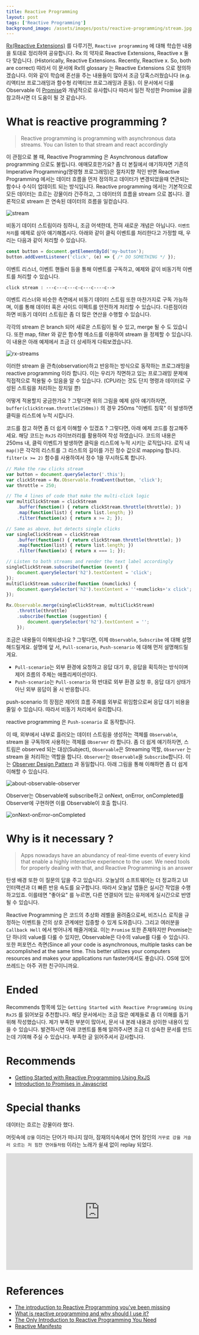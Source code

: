 ```yaml
---
title: Reactive Programming
layout: post
tags: ['Reactive Programming']
background_image: /assets/images/posts/reactive-programming/stream.jpg
---
```


[Rx(Reactive Extensions)](https://archive.codeplex.com/?p=rx) 를 다루기전, `Reactive programming` 에 대해 학습한 내용을 토대로 정리하여 공유합니다.
Rx 의 약자로 Reactive Extensions, Reactive x 둘 다 맞습니다. (Historically, Reactive Extensions. Recently, Reactive x. So, both are correct)
따라서 이 문서에 Rx의 glossary 는 Reactive Extensions 으로 정의하겠습니다.
이와 같이 학습에 혼선을 주는 내용들이 많아서 조금 당혹스러웠습니다 (e.g. 리액티브 프로그래밍과 함수형 리액티브 프로그래밍과 혼동).
이 문서에서 다룰 Observable 이 [Promise](https://blog.hax0r.info/2017-09-19/Introduction-to-promises-in-javascript/)와 개념적으로 유사합니다 따라서 일전 작성한 Promise 글을 참고하시면 더 도움이 될 것 같습니다.

# What is reactive programming ?

> Reactive programming is programming with asynchronous data streams. You can listen to that stream and react accordingly

이 관점으로 볼 때, Reactive Programming 은 Asynchronous dataflow programming 으로도 불립니다.
애매모호한가요?
좀 더 본질에서 얘기하자면 기존의 Imperative Programming(명령형 프로그래밍)은 절차지향 적인 반면 Reactive Programming 에서는 데이터 흐름을 먼저 정의하고 데이터가 변경되었을때 연관되는 함수나 수식이 업데이트 되는 방식입니다.
Reactive programming 에서는 기본적으로 모든 데이터는 흐르는 강물이라 간주하고, 그 데이터의 흐름을 stream 으로 봅니다.
결론적으로 stream 은 연속된 데이터의 흐름을 일컫습니다.

![stream](/assets/images/posts/reactive-programming/stream.jpg)

비동기 데이터 스트림이라 칭하니, 조금 어색한데, 전혀 새로운 개념은 아닙니다.
`이벤트 처리`를 예제로 삼아 얘기해봅시다.
아래와 같이 클릭 이벤트를 처리한다고 가정할 때, 우리는 다음과 같이 처리할 수 있습니다.

```javascript
const button = document.getElementById('my-button');
button.addEventListener('click', (e) => { /* DO SOMETHING */ });
```

이벤트 리스너, 이벤트 핸들러 등을 통해 이벤트를 구독하고, 예제와 같이 비동기적 이벤트를 처리할 수 있습니다.

```
click stream : ---c---c---c-c---c----c-->
```

이벤트 리스너와 비슷한 측면에서 비동기 데이터 스트림 또한 마찬가지로 구독 가능하며, 이를 통해 데이터 혹은 사이드 이펙트를 안전하게 처리할 수 있습니다.
다른점이라 하면 비동기 데이터 스트림은 좀 더 많은 연산을 수행할 수 있습니다.

각각의 stream 은 branch 되어 새로운 스트림이 될 수 있고, merge 될 수 도 있습니다.
또한 map, filter 와 같은 함수형 메소드를 이용하여 stream 을 정제할 수 있습니다. 이 내용은 아래 예제에서 조금 더 상세하게 다뤄보겠습니다.


![rx-streams](/assets/images/posts/reactive-programming/rx-streams.png)


이러한 stream 을 관측(observation)하고 반응하는 방식으로 동작하는 프로그래밍을 reactive programming 이라 합니다.
이는 우리가 직면하고 있는 프로그래밍 문제에 직접적으로 적용될 수 있음을 알 수 있습니다. (CPU라는 것도 단지 명령과 데이터로 구성된 스트림을 처리하는 장치일 뿐)

어떻게 적용할지 궁금한가요 ?
그렇다면 위의 그림을 예제 삼아 얘기하자면, `buffer(clickStream.throttle(250ms))` 의 경우 250ms "이벤트 침묵" 이 발생하면 클릭을 리스트에 누적 시킵니다.

코드를 참고 하면 좀 더 쉽게 이해할 수 있겠죠 ?
그렇다면, 아래 예제 코드를 참고해주세요.
해당 코드는 `RxJS` 라이브러리를 활용하여 작성 하였습니다. 코드의 내용은 250ms 내, 클릭 이벤트가 발생하면 클릭을 리스트에 누적 시키는 로직입니다.
로직 내 `map()`은 각각의 리스트를 그 리스트의 길이를 가진 정수 값으로 mapping 합니다. `filter(x >= 2)` 함수를 사용하여서 정수 1을 무시하도록 합니다.

```javascript
// Make the raw clicks stream
var button = document.querySelector('.this');
var clickStream = Rx.Observable.fromEvent(button, 'click');
var throttle = 250;

// The 4 lines of code that make the multi-click logic
var multiClickStream = clickStream
    .buffer(function() { return clickStream.throttle(throttle); })
    .map(function(list) { return list.length; })
    .filter(function(x) { return x >= 2; });

// Same as above, but detects single clicks
var singleClickStream = clickStream
    .buffer(function() { return clickStream.throttle(throttle); })
    .map(function(list) { return list.length; })
    .filter(function(x) { return x === 1; });

// Listen to both streams and render the text label accordingly
singleClickStream.subscribe(function (event) {
    document.querySelector('h2').textContent = 'click';
});
multiClickStream.subscribe(function (numclicks) {
    document.querySelector('h2').textContent = ''+numclicks+'x click';
});

Rx.Observable.merge(singleClickStream, multiClickStream)
    .throttle(throttle)
    .subscribe(function (suggestion) {
        document.querySelector('h2').textContent = '';
    });
```

조금은 내용들이 이해되셨나요 ?
그렇다면, 이제 `Observable`, `Subscribe` 에 대해 설명해드릴게요.
설명에 앞 서, `Pull-scenario`, `Push-scenario` 에 대해 먼저 설명해드릴게요.

- `Pull-scenario`는 외부 환경에 요청하고 응답 대기 후, 응답을 획득하는 방식이며 제어 흐름의 주체는 애플리케이션이다.
- `Push-scenario`는 `Pull-scenario` 와 반대로 외부 환경 요청 후, 응답 대기 상태가 아닌 외부 응답이 올 시 반응합니다.

push-scenario 의 장점은 제어의 흐름 주체를 외부로 위임함으로써 응답 대기 비용을 줄일 수 있습니다. 따라서 비동기 처리에서 유리합니다.

reactive programming 은 `Push-scenario` 로 동작합니다.

이 때, 외부에서 내부로 흘러오는 데이터 스트림을 생성하는 객체를 `Observable`, stream 을 구독하여 사용하는 객체를 `Observer` 라 합니다.
좀 더 쉽게 얘기하자면, 스트림은 observed 되는 대상(Subject), `Observable`은 Streaming 역할, `Observer` 는 stream 을 처리하는 역할을 합니다.
`Observer`는 `Observable`을 `Subscribe`합니다.
이는 [Observer Design Pattern](https://en.wikipedia.org/wiki/Observer_pattern) 과 동일합니다.
아래 그림을 통해 이해하면 좀 더 쉽게 이해할 수 있습니다.


![about-observable-observer](/assets/images/posts/reactive-programming/about-observable-observer.jpg)


Observer는 Observable에 subscribe하고 onNext, onError, onCompleted를 Observer에 구현하면 이를 Observable이 호출 합니다.


![onNext-onError-onCompleted](/assets/images/posts/reactive-programming/ob-ob.png)


# Why is it necessary ?

> Apps nowadays have an abundancy of real-time events of every kind that enable a highly interactive experience to the user. We need tools for properly dealing with that, and Reactive Programming is an answer

탄생 배경 또한 이 질문의 답을 주고 있습니다.
오늘날의 소프트웨어는 더 정교하고 UI 인터랙션과 더 빠른 반응 속도를 요구합니다.
따라서 오늘날 앱들은 실시간 작업을 수행하고있죠. 이를테면 "좋아요" 를 누르면, 다른 연결되어 있는 유저에게 실시간으로 반영될 수 있습니다.

Reactive Programming 은 코드의 추상화 레벨을 올려줌으로써, 비즈니스 로직을 규정하는 이벤트들 간의 상호 관계에만 집중할 수 있게 도와줍니다.
그리고 여러분을 `Callback Hell` 에서 벗어나게 해줄거에요.
이는 `Promise` 또한 존재하지만 Promise는 단 하나의 value를 다룰 수 있지만, Observable은 다수의 value를 다룰 수 있습니다.
또한 퍼포먼스 측면(Since all your code is asynchronous, multiple tasks can be accomplished at the same time. This better utilizes your computers resources and makes your applications run faster)에서도 좋습니다.
OS에 있어 쓰레드는 아주 귀한 친구이니까요.

# Ended

Recommends 항목에 있는 `Getting Started with Reactive Programming Using RxJS` 를 읽어보길 추천합니다.
해당 문서에서는 조금 많은 예제들로 좀 더 이해를 돕기 위해 작성했습니다.
제가 부족한 부분이 많아서, 문서 내 본래 내용과 상이한 내용이 있을 수 있습니다. 발견하시면 아래 코멘트를 통해 알려주시면 조금 더 성숙한 문서를 만드는데 기여해 주실 수 있습니다.
부족한 글 읽어주셔서 감사합니다.

# Recommends

- [Getting Started with Reactive Programming Using RxJS](https://blog.hax0r.info/2018-05-10/getting-started-with-reactive-programming-using-rxjs/)
- [Introduction to Promises in Javascript](https://blog.hax0r.info/2017-09-19/Introduction-to-promises-in-javascript/)

# Special thanks

데이터는 흐르는 강물이라 했다.

머릿속에 `강물` 이라는 단어가 떠나지 않아, 잠재의식속에서 연어 장인의 `거꾸로 강을 거슬러 오르는 저 힘찬 연어들처럼` 이라는 노래가 쉴새 없이 replay 되었다.

<iframe width="100%" height="315" src="https://www.youtube.com/embed/ccPGT05-jHA?rel=0&amp;controls=0&amp;showinfo=0&amp;start=20" frameborder="0" allow="autoplay; encrypted-media" allowfullscreen></iframe>

# References

- [The introduction to Reactive Programming you've been missing](https://gist.github.com/staltz/868e7e9bc2a7b8c1f754)
- [What is reactive programming and why should I use it?](https://www.cocoawithlove.com/blog/reactive-programming-what-and-why.html)
- [The Only Introduction to Reactive Programming You Need](https://dzone.com/articles/only-introduction-reactive)
- [Reactive Manifesto](https://www.reactivemanifesto.org/)